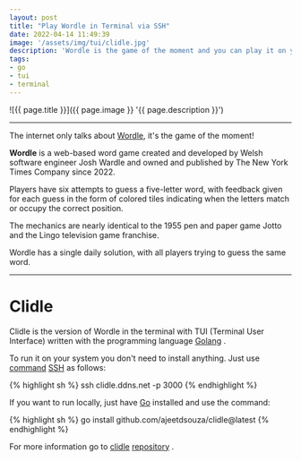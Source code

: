 ```yaml
---
layout: post
title: "Play Wordle in Terminal via SSH"
date: 2022-04-14 11:49:39
image: '/assets/img/tui/clidle.jpg'
description: 'Wordle is the game of the moment and you can play it on your terminal with this version written in Go.'
tags:
- go
- tui
- terminal
---
```


![{{ page.title }}]({{ page.image }} '{{ page.description }}')

---

The internet only talks about [Wordle](https://en.wikipedia.org/wiki/Wordle), it's the game of the moment!

**Wordle** is a web-based word game created and developed by Welsh software engineer Josh Wardle and owned and published by The New York Times Company since 2022.

Players have six attempts to guess a five-letter word, with feedback given for each guess in the form of colored tiles indicating when the letters match or occupy the correct position.

The mechanics are nearly identical to the 1955 pen and paper game Jotto and the Lingo television game franchise.

Wordle has a single daily solution, with all players trying to guess the same word.

---

# Clidle
Clidle is the version of Wordle in the terminal with TUI (Terminal User Interface) written with the programming language [Golang](https://terminalroot.com/tags#go) .

To run it on your system you don't need to install anything. Just use [command](https://terminalroot.com/tags#comandos) [SSH](https://terminalroot.com/tags#ssh) as follows:

{% highlight sh %}
ssh clidle.ddns.net -p 3000
{% endhighlight %}

If you want to run locally, just have [Go](https://terminalroot.com/tags#go) installed and use the command:

{% highlight sh %}
go install github.com/ajeetdsouza/clidle@latest
{% endhighlight %}

For more information go to [clidle](https://github.com/ajeetdsouza/clidle) [repository](https://github.com/ajeetdsouza/clidle) .
